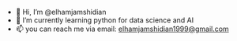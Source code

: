 - 👋 Hi, I’m @elhamjamshidian
- 🌱 I’m currently learning python for data science and AI
- 📫 you can reach me via email: elhamjamshidian1999@gmail.com

<!---
elhamjamshidian/elhamjamshidian is a ✨ special ✨ repository because its `README.md` (this file) appears on your GitHub profile.
You can click the Preview link to take a look at your changes.
--->
